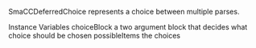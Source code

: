 SmaCCDeferredChoice represents a choice between multiple parses.

Instance Variables
	choiceBlock	<BlockClosure>	a two argument block that decides what choice should be chosen
	possibleItems	<SequenceableCollection of: Object>	the choices

